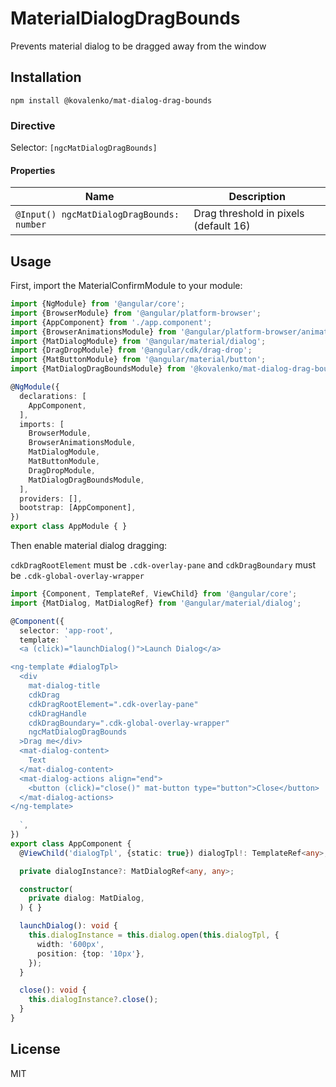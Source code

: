 # MaterialDialogDragBounds

Prevents material dialog to be dragged away from the window

## Installation

```
npm install @kovalenko/mat-dialog-drag-bounds
```

### Directive

Selector: `[ngcMatDialogDragBounds]`

#### Properties

Name | Description
--- | ---
`@Input() ngcMatDialogDragBounds: number` | Drag threshold in pixels (default 16)


## Usage

First, import the MaterialConfirmModule to your module:

```typescript
import {NgModule} from '@angular/core';
import {BrowserModule} from '@angular/platform-browser';
import {AppComponent} from './app.component';
import {BrowserAnimationsModule} from '@angular/platform-browser/animations';
import {MatDialogModule} from '@angular/material/dialog';
import {DragDropModule} from '@angular/cdk/drag-drop';
import {MatButtonModule} from '@angular/material/button';
import {MatDialogDragBoundsModule} from '@kovalenko/mat-dialog-drag-bounds';

@NgModule({
  declarations: [
    AppComponent,
  ],
  imports: [
    BrowserModule,
    BrowserAnimationsModule,
    MatDialogModule,
    MatButtonModule,
    DragDropModule,
    MatDialogDragBoundsModule,
  ],
  providers: [],
  bootstrap: [AppComponent],
})
export class AppModule { }
```

Then enable material dialog dragging:

`cdkDragRootElement` must be `.cdk-overlay-pane` and `cdkDragBoundary` must be `.cdk-global-overlay-wrapper`

```typescript
import {Component, TemplateRef, ViewChild} from '@angular/core';
import {MatDialog, MatDialogRef} from '@angular/material/dialog';

@Component({
  selector: 'app-root',
  template: `
  <a (click)="launchDialog()">Launch Dialog</a>

<ng-template #dialogTpl>
  <div 
    mat-dialog-title 
    cdkDrag 
    cdkDragRootElement=".cdk-overlay-pane" 
    cdkDragHandle 
    cdkDragBoundary=".cdk-global-overlay-wrapper"
    ngcMatDialogDragBounds
  >Drag me</div>
  <mat-dialog-content>
    Text
  </mat-dialog-content>
  <mat-dialog-actions align="end">
    <button (click)="close()" mat-button type="button">Close</button>
  </mat-dialog-actions>
</ng-template>
  
  `,
})
export class AppComponent {
  @ViewChild('dialogTpl', {static: true}) dialogTpl!: TemplateRef<any>;

  private dialogInstance?: MatDialogRef<any, any>;

  constructor(
    private dialog: MatDialog,
  ) { }

  launchDialog(): void {
    this.dialogInstance = this.dialog.open(this.dialogTpl, {
      width: '600px',
      position: {top: '10px'},
    });
  }

  close(): void {
    this.dialogInstance?.close();
  }
}

```

## License

MIT
